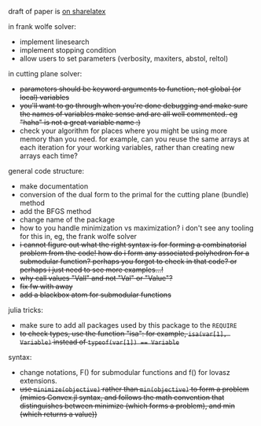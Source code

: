 draft of paper is [on sharelatex](https://www.sharelatex.com/project/59b977871683de3739c3403a)

in frank wolfe solver:

* implement linesearch
* implement stopping condition
* allow users to set parameters (verbosity, maxiters, abstol, reltol)

in cutting plane solver:

* ~~parameters should be keyword arguments to function, not global (or local) variables~~
* ~~you'll want to go through when you're done debugging and make sure the names of variables make sense and are all well commented. eg "haha" is not a great variable name :)~~
* check your algorithm for places where you might be using more memory than you need. for example, can you reuse the same arrays at each iteration for your working variables, rather than creating new arrays each time?

general code structure:

* make documentation
* conversion of the dual form to the primal for the cutting plane (bundle) method
* add the BFGS method
* change name of the package
* how to you handle minimization vs maximization? i don't see any tooling for this in, eg, the frank wolfe solver
* ~~i cannot figure out what the right syntax is for forming a combinatorial problem from the code! how do i form any associated polyhedron for a submodular function? perhaps you forgot to check in that code? or perhaps i just need to see more examples...!~~
* ~~why call values "Vall" and not "Val" or "Value"?~~
* ~~fix fw with away~~
* ~~add a blackbox atom for submodular functions~~

julia tricks:

* make sure to add all packages used by this package to the `REQUIRE`
* ~~to check types, use the function "isa": for example,
    `isa(var[1], Variable)` instead of `typeof(var[1]) == Variable`~~

syntax:

* change notations, F() for submodular functions and f() for lovasz extensions.
* ~~use `minimize(objective)` rather than `min(objective)` to form a problem (mimics Convex.jl syntax, and follows the math convention that distinguishes between minimize (which forms a problem), and min (which returns a value))~~
